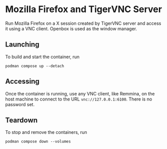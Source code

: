 # Mozilla Firefox and TigerVNC Server

Run Mozilla Firefox on a X session created by TigerVNC server and access it using a VNC client. Openbox is used as the window manager.

## Launching

To build and start the container, run

```shell
podman compose up --detach
```

## Accessing

Once the container is running, use any VNC client, like Remmina, on the host machine to connect to the URL `vnc://127.0.0.1:6100`. There is no password set.

## Teardown

To stop and remove the containers, run

```shell
podman compose down --volumes
```
